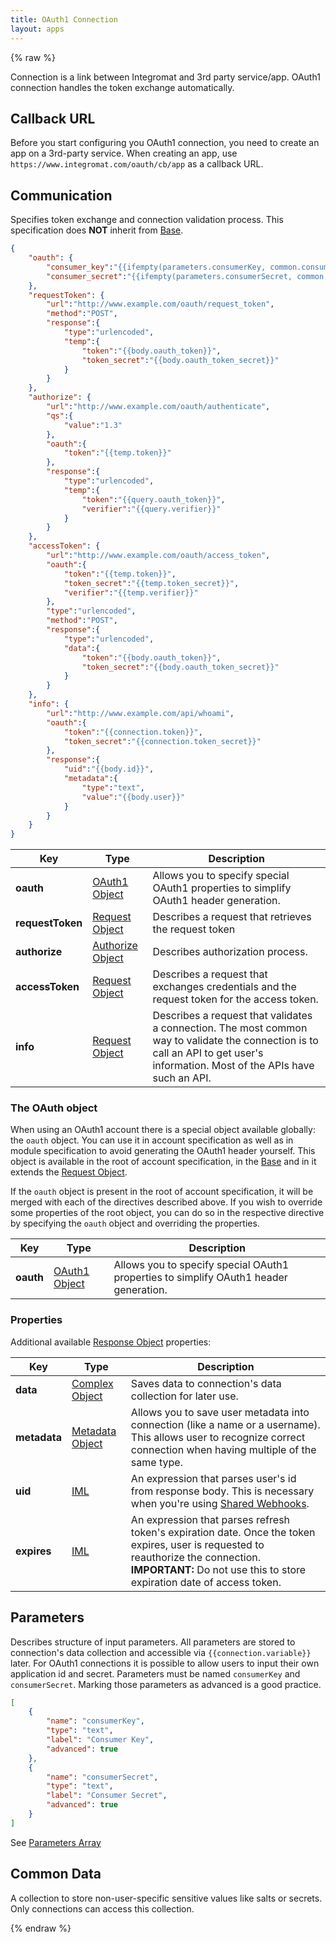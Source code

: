 ```yaml
---
title: OAuth1 Connection
layout: apps
---
```


{% raw %}

Connection is a link between Integromat and 3rd party service/app. OAuth1 connection handles the token exchange automatically.

## Callback URL

Before you start configuring you OAuth1 connection, you need to create an app on a 3rd-party service. When creating an app, use `https://www.integromat.com/oauth/cb/app` as a callback URL.

## Communication

Specifies token exchange and connection validation process. This specification does **NOT** inherit from [Base](base.html).

```json
{
    "oauth": {
        "consumer_key":"{{ifempty(parameters.consumerKey, common.consumerKey)}}",
        "consumer_secret":"{{ifempty(parameters.consumerSecret, common.consumerSecret)}}"
    },
    "requestToken": {
        "url":"http://www.example.com/oauth/request_token",
        "method":"POST",
        "response":{
            "type":"urlencoded",
            "temp":{
                "token":"{{body.oauth_token}}",
                "token_secret":"{{body.oauth_token_secret}}"
            }
        }
    },
    "authorize": {
        "url":"http://www.example.com/oauth/authenticate",
        "qs":{
            "value":"1.3"
        },
        "oauth":{
            "token":"{{temp.token}}"
        },
        "response":{
            "type":"urlencoded",
            "temp":{
                "token":"{{query.oauth_token}}",
                "verifier":"{{query.verifier}}"
            }
        }
    },
    "accessToken": {
        "url":"http://www.example.com/oauth/access_token",
        "oauth":{
            "token":"{{temp.token}}",
            "token_secret":"{{temp.token_secret}}",
            "verifier":"{{temp.verifier}}"
        },
        "type":"urlencoded",
        "method":"POST",
        "response":{
            "type":"urlencoded",
            "data":{
                "token":"{{body.oauth_token}}",
                "token_secret":"{{body.oauth_token_secret}}"
            }
        }
    },
    "info": {
        "url":"http://www.example.com/api/whoami",
        "oauth":{
            "token":"{{connection.token}}",
            "token_secret":"{{connection.token_secret}}"
        },
        "response":{
            "uid":"{{body.id}}",
            "metadata":{
                "type":"text",
                "value":"{{body.user}}"
            }
        }
    }
}
```

Key | Type | Description
--- | --- | ---
**oauth** | [OAuth1 Object](oauth1-object.html) | Allows you to specify special OAuth1 properties to simplify OAuth1 header generation.
**requestToken** | [Request Object](request-object.html) | Describes a request that retrieves the request token
**authorize** | [Authorize Object](authorize-object.html) | Describes authorization process.
**accessToken** | [Request Object](request-object.html) | Describes a request that exchanges credentials and the request token for the access token.
**info** | [Request Object](request-object.html) | Describes a request that validates a connection. The most common way to validate the connection is to call an API to get user's information. Most of the APIs have such an API.

### The OAuth object

When using an OAuth1 account there is a special object available globally: the `oauth` object. You can use it in account specification as well as in module specification to avoid generating the OAuth1 header yourself. This object is available in the root of account specification, in the [Base](base.html) and in it extends the [Request Object](request-object.html).

If the `oauth` object is present in the root of account specification, it will be merged with each of the directives described above. If you wish to override some properties of the root object, you can do so in the respective directive by specifying the `oauth` object and overriding the properties. 

Key | Type | Description
--- | --- | ---
**oauth** | [OAuth1 Object](oauth1-object.html) | Allows you to specify special OAuth1 properties to simplify OAuth1 header generation.

### Properties

Additional available [Response Object](response-object.html) properties:

Key | Type | Description
--- | --- | ---
**data** | [Complex Object](complex-object.html) | Saves data to connection's data collection for later use.
**metadata** | [Metadata Object](metadata-object.html) | Allows you to save user metadata into connection (like a name or a username). This allows user to recognize correct connection when having multiple of the same type.
**uid** | [IML](iml.html) | An expression that parses user's id from response body. This is necessary when you're using [Shared Webhooks](shared-webhook.html).
**expires** | [IML](iml.html) | An expression that parses refresh token's expiration date. Once the token expires, user is requested to reauthorize the connection. **IMPORTANT:** Do not use this to store expiration date of access token.

## Parameters

Describes structure of input parameters. All parameters are stored to connection's data collection and accessible via `{{connection.variable}}` later.  For OAuth1 connections it is possible to allow users to input their own application id and secret. Parameters must be named `consumerKey` and `consumerSecret`. Marking those parameters as advanced is a good practice.

```json
[
    {
        "name": "consumerKey",
        "type": "text",
        "label": "Consumer Key",
        "advanced": true
    },
    {
        "name": "consumerSecret",
        "type": "text",
        "label": "Consumer Secret",
        "advanced": true
    }
]
```

See [Parameters Array](parameters-array.html)

## Common Data

A collection to store non-user-specific sensitive values like salts or secrets. Only connections can access this collection.

{% endraw %}
